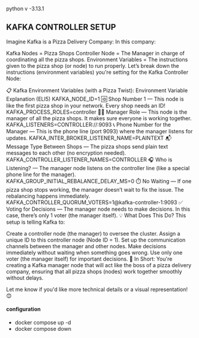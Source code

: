 

python v -3.13.1


## KAFKA CONTROLLER SETUP

 Imagine Kafka is a Pizza Delivery Company:
In this company:

Kafka Nodes = Pizza Shops
Controller Node = The Manager in charge of coordinating all the pizza shops.
Environment Variables = The instructions given to the pizza shop (or node) to run properly.
Let’s break down the instructions (environment variables) you're setting for the Kafka Controller Node:

📋 Kafka Environment Variables (with a Pizza Twist):
Environment Variable	Explanation (ELI5)
KAFKA_NODE_ID=1	🆔 Shop Number 1 — This node is like the first pizza shop in your network. Every shop needs an ID!
KAFKA_PROCESS_ROLES=controller	👨‍💼 Manager Role — This node is the manager of all the pizza shops. It makes sure everyone is working together.
KAFKA_LISTENERS=CONTROLLER://:9093	📞 Phone Number for the Manager — This is the phone line (port 9093) where the manager listens for updates.
KAFKA_INTER_BROKER_LISTENER_NAME=PLAINTEXT	📬 Message Type Between Shops — The pizza shops send plain text messages to each other (no encryption needed).
KAFKA_CONTROLLER_LISTENER_NAMES=CONTROLLER	🎧 Who is Listening? — The manager node listens on the controller line (like a special phone line for the manager).
KAFKA_GROUP_INITIAL_REBALANCE_DELAY_MS=0	⏱️ No Waiting — If one pizza shop stops working, the manager doesn’t wait to fix the issue. The rebalancing happens immediately.
KAFKA_CONTROLLER_QUORUM_VOTERS=1@kafka-controller-1:9093	✅ Voting for Decisions — The manager node needs to make decisions. In this case, there’s only 1 voter (the manager itself).
💡 What Does This Do?
This setup is telling Kafka to:

Create a controller node (the manager) to oversee the cluster.
Assign a unique ID to this controller node (Node ID = 1).
Set up the communication channels between the manager and other nodes.
Make decisions immediately without waiting when something goes wrong.
Use only one voter (the manager itself) for important decisions.
🚀 In Short:
You're creating a Kafka manager node that will act like the boss of a pizza delivery company, ensuring that all pizza shops (nodes) work together smoothly without delays.

Let me know if you'd like more technical details or a visual representation! 😊

#### configuration

- docker compose up -d
- docker compose down
